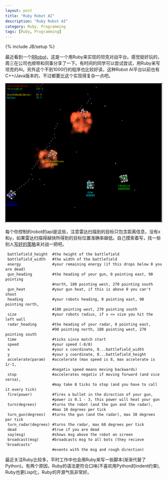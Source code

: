 ```yaml
---
layout: post
title: "Ruby Robot AI"
description: "Ruby Robot AI"
category: Ruby, Programming
tags: [Ruby, Programming]
---
```

{% include JB/setup %}

最近看到一个[RRobot](http://rrobots.rubyforge.org/index.html)，这是一个用Ruby来实现的坦克对战平台。感觉挺好玩的，周三在公司也顺带和同事分享了一下。有时间的同学可以尝试尝试，用Ruby来写坦克的AI。另外这个不到1000行的程序也比较好读，这种Robot AI平台以前也有C++/Java版本的，不过都要比这个实现得复杂一点吧。

<img src="/images/tank.png" alt="tank-ai" class="img-center" />

每个你控制的robot的api是这些，注意雷达扫描到的目标只包含距离信息，没有x和y，如果雷达扫描得越快所得到的目标位置准确率越低。自己摸索着写，找一些别人[写好的策略](http://rubyforge.org/forum/forum.php?forum_id=4792)来对战一把吧。



     battlefield_height  #the height of the battlefield
     battlefield_width   #the width of the battlefield
     energy              #your remaining energy (if this drops below 0 you are dead)
     gun_heading         #the heading of your gun, 0 pointing east, 90 pointing 
                         #north, 180 pointing west, 270 pointing south
     gun_heat            #your gun heat, if this is above 0 you can't shoot
     heading             #your robots heading, 0 pointing east, 90 pointing north,
                         #180 pointing west, 270 pointing south
     size                #your robots radius, if x <= size you hit the left wall
     radar_heading       #the heading of your radar, 0 pointing east, 
                         #90 pointing north, 180 pointing west, 270 pointing south
     time                #ticks since match start
     speed               #your speed (-8/8)
     x                   #your x coordinate, 0...battlefield_width
     y                   #your y coordinate, 0...battlefield_height
     accelerate(param)   #accelerate (max speed is 8, max accelerate is 1/-1, 
                         #negativ speed means moving backwards)
     stop                #accelerates negativ if moving forward (and vice versa), 
                         #may take 8 ticks to stop (and you have to call it every tick)
     fire(power)         #fires a bullet in the direction of your gun, 
                         #power is 0.1 - 3, this power will heat your gun
     turn(degrees)       #turns the robot (and the gun and the radar), 
                         #max 10 degrees per tick
     turn_gun(degrees)   #turns the gun (and the radar), max 30 degrees per tick
     turn_radar(degrees) #turns the radar, max 60 degrees per tick
     dead                #true if you are dead
     say(msg)            #shows msg above the robot on screen
     broadcast(msg)      #broadcasts msg to all bots (they recieve 'broadcasts'
                         #events with the msg and rough direction)
   

最近关注Ruby比较多，平时工作中也会用Ruby来写一些脚本(渐渐代替了Python)。有两个原因，Ruby的语法更符合口味(不喜欢用Python的indent约束),
Ruby也更Lisp化，Ruby的开源气氛非常好。
